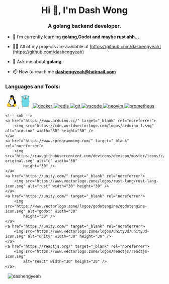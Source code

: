 <h1 align="center">Hi 👋, I'm Dash Wong</h1>
<h3 align="center">A golang backend developer.</h3>

<!-- <p align="left">
    <a href="https://github.com/ryo-ma/github-profile-trophy">
        <img src="https://github-profile-trophy.vercel.app/?username=dashengyeah" alt="dashengyeah" />
    </a>
</p> -->

- 🌱 I’m currently learning **golang,Godot and maybe rust ahh...**

- 👨‍💻 All of my projects are available at [https://github.com/dashengyeah](https://github.com/dashengyeah)

- 💬 Ask me about **golang**

- 📫 How to reach me **dashengyeah@hotmail.com**

<!-- <h3 align="left">Connect with me:</h3>
<p align="left">
</p> -->

<h3 align="left">Languages and Tools:</h3>
<p align="left">
    <!-- main -->
    <a href="https://www.linux.org/" target="_blank" rel="noreferrer">
        <img src="https://raw.githubusercontent.com/devicons/devicon/master/icons/linux/linux-original.svg" alt="linux"
            width="40" height="40" />
    </a>
    <a href="https://golang.org" target="_blank" rel="noreferrer">
        <img src="https://raw.githubusercontent.com/devicons/devicon/master/icons/go/go-original.svg" alt="go"
            width="40" height="40" />
    </a>
    <a href="https://www.docker.com/" target="_blank" rel="noreferrer">
        <img src="https://www.vectorlogo.zone/logos/docker/docker-icon.svg" alt="docker" width="40" height="40" />
    </a>
    <a href="https://redis.io" target="_blank" rel="noreferrer">
        <img src="https://www.vectorlogo.zone/logos/redis/redis-icon.svg" alt="redis" width="40" height="40" />
    </a>
    <a href="https://git-scm.com/" target="_blank" rel="noreferrer">
        <img src="https://www.vectorlogo.zone/logos/git-scm/git-scm-icon.svg" alt="git" width="40" height="40" />
    </a>
    <a href="https://git-scm.com/" target="_blank" rel="noreferrer">
        <img src="https://www.vectorlogo.zone/logos/visualstudio_code/visualstudio_code-icon.svg" alt="vscode"
            width="40" height="40" />
    </a>
    <a href="https://git-scm.com/" target="_blank" rel="noreferrer">
        <img src="https://www.vectorlogo.zone/logos/neovimio/neovimio-icon.svg" alt="neovim" width="40" height="40" />
    </a>
    <a href="https://git-scm.com/" target="_blank" rel="noreferrer">
        <img src="https://www.vectorlogo.zone/logos/prometheusio/prometheusio-icon.svg" alt="prometheus" width="40" height="40" />
    </a>

    <!-- sub -->
    <a href="https://www.arduino.cc/" target="_blank" rel="noreferrer">
        <img src="https://cdn.worldvectorlogo.com/logos/arduino-1.svg" alt="arduino" width="30" height="30" />
    </a>
    <a href="https://www.cprogramming.com/" target="_blank" rel="noreferrer">
        <img src="https://raw.githubusercontent.com/devicons/devicon/master/icons/c/c-original.svg" alt="c" width="30"
            height="30" />
    </a>
    <a href="https://unity.com/" target="_blank" rel="noreferrer">
        <img src="https://www.vectorlogo.zone/logos/rust-lang/rust-lang-icon.svg" alt="rust" width="30" height="30" />
    </a>
    <a href="https://unity.com/" target="_blank" rel="noreferrer">
        <img src="https://www.vectorlogo.zone/logos/godotengine/godotengine-icon.svg" alt="godot" width="30"
            height="30" />
    </a>
    <a href="https://unity.com/" target="_blank" rel="noreferrer">
        <img src="https://www.vectorlogo.zone/logos/unity3d/unity3d-icon.svg" alt="unity" width="30" height="30" />
    </a>
    <a href="https://reactjs.org/" target="_blank" rel="noreferrer">
        <img src="https://www.vectorlogo.zone/logos/reactjs/reactjs-icon.svg"
            alt="react" width="30" height="30" />
    </a>
</p>

<!-- <p>
    <img align="left"
        src="https://github-readme-stats.vercel.app/api/top-langs?username=dashengyeah&show_icons=true&locale=en&layout=compact"
        alt="dashengyeah" />
</p> -->

<p>
    &nbsp;
    <img align="center" src="https://github-readme-stats.vercel.app/api?username=dashengyeah&show_icons=true&locale=en"
        alt="dashengyeah" />
</p>